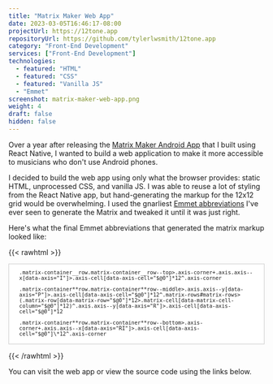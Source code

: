 ```yaml
---
title: "Matrix Maker Web App"
date: 2023-03-05T16:46:17-08:00
projectUrl: https://12tone.app
repositoryUrl: https://github.com/tylerlwsmith/12tone.app
category: "Front-End Development"
services: ["Front-End Development"]
technologies:
  - featured: "HTML"
  - featured: "CSS"
  - featured: "Vanilla JS"
  - "Emmet"
screenshot: matrix-maker-web-app.png
weight: 4
draft: false
hidden: false
---
```


Over a year after releasing the [Matrix Maker Android App](/projects/matrix-maker/) that I built using React Native, I wanted to build a web application to make it more accessible to musicians who don't use Android phones.

I decided to build the web app using only what the browser provides: static HTML, unprocessed CSS, and vanilla JS. I was able to reuse a lot of styling from the React Native app, but hand-generating the markup for the 12x12 grid would be overwhelming. I used the gnarliest [Emmet abbreviations](https://docs.emmet.io/abbreviations/syntax/) I've ever seen to generate the Matrix and tweaked it until it was just right.

Here's what the final Emmet abbreviations that generated the matrix markup looked like:

{{< rawhtml >}}

<pre style="white-space: pre-wrap; background: white; padding: 0 20px; border: 1px solid #ccc; font-size: 12px;">
<code>
.matrix-container__row.matrix-container__row--top>.axis-corner+.axis.axis--x[data-axis="I"]>.axis-cell[data-axis-cell="$@0"]*12^.axis-corner

.matrix-container**row.matrix-container**row--middle>.axis.axis--y[data-axis="P"]>.axis-cell[data-axis-cell="$@0"]*12^.matrix-rows#matrix-rows>(.matrix-row[data-matrix-row="$@0"]*12>.matrix-cell[data-matrix-cell-column="$@0"]*12)^.axis.axis--y[data-axis="R"]>.axis-cell[data-axis-cell="$@0"]*12

.matrix-container**row.matrix-container**row--bottom>.axis-corner+.axis.axis--x[data-axis="RI"]>.axis-cell[data-axis-cell="$@0"]\*12^.axis-corner
</code>
</pre>

{{< /rawhtml >}}

You can visit the web app or view the source code using the links below.
